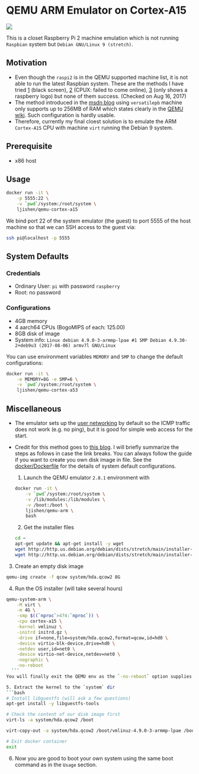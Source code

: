 # QEMU ARM Emulator on Cortex-A15

[![](https://images.microbadger.com/badges/image/ljishen/qemu-cortex-a15.svg)](http://microbadger.com/images/ljishen/qemu-cortex-a15)

This is a closet Raspberry Pi 2 machine emulation which is not running `Raspbian` system but `Debian GNU/Linux 9 (stretch)`.

## Motivation
- Even though the `raspi2` is in the QEMU supported machine list, it is not able to run the latest Raspbian system. These are the methods I have tried [1](https://blogs.msdn.microsoft.com/iliast/2016/11/10/how-to-emulate-raspberry-pi/) (black screen), [2](https://raspberrypi.stackexchange.com/a/71172) (CPUX: failed to come online), [3](http://blog.3mdeb.com/2015/12/30/emulate-rapberry-pi-2-in-qemu/) (only shows a raspberry logo) but none of them success. (Checked on Aug 16, 2017)
- The method introduced in the [msdn blog](https://blogs.msdn.microsoft.com/iliast/2016/11/10/how-to-emulate-raspberry-pi/) using `versatilepb` machine only supports up to 256MB of RAM which states clearly in the [QEMU wiki](https://wiki.qemu.org/Documentation/Platforms/ARM#Guidelines_for_choosing_a_QEMU_machine). Such configuration is hardly usable.
- Therefore, currently my final cloest solution is to emulate the ARM `Cortex-A15` CPU with machine `virt` running the Debian 9 system.

## Prerequisite
- x86 host

## Usage
```bash
docker run -it \
    -p 5555:22 \
    -v `pwd`/system:/root/system \
    ljishen/qemu-cortex-a15
```
We bind port 22 of the system emulator (the guest) to port 5555 of the host machine so that we can SSH access to the guest via:
```bash
ssh pi@localhost -p 5555
```

## System Defaults

### Credentials
- Ordinary User: `pi` with password `raspberry`
- Root: no password

### Configurations
- 4GB memory
- 4 aarch64 CPUs (BogoMIPS of each: 125.00)
- 8GB disk of image
- System info: `Linux debian 4.9.0-3-armmp-lpae #1 SMP Debian 4.9.30-2+deb9u3 (2017-08-06) armv7l GNU/Linux`

You can use environment variables `MEMORY` and `SMP` to change the default configurations:
```bash
docker run -it \
    -e MEMORY=8G -e SMP=6 \
    -v `pwd`/system:/root/system \
    ljishen/qemu-cortex-a53
```

## Miscellaneous
- The emulator sets up the [user networking](https://wiki.qemu.org/Documentation/Networking#User_Networking_.28SLIRP.29) by default so the ICMP traffic does not work (e.g. no ping), but it is good for simple web access for the start.
- Credit for this method goes to [this blog](https://translatedcode.wordpress.com/2016/11/03/installing-debian-on-qemus-32-bit-arm-virt-board/). I will briefly summarize the steps as follows in case the link breaks. You can always follow the guide if you want to create you own disk image in file. See the [docker/Dockerfile](https://github.com/ljishen/qemu-arm/blob/master/qemu-cortex-a15/docker/Dockerfile) for the details of system default configurations.

  1. Launch the QEMU emulator `2.8.1` environment with
  ```bash
  docker run -it \
      -v `pwd`/system:/root/system \
      -v /lib/modules:/lib/modules \
      -v /boot:/boot \
      ljishen/qemu-arm \
      bash
  ```

  2. Get the installer files
  ```bash
  cd ~
  apt-get update && apt-get install -y wget
  wget http://http.us.debian.org/debian/dists/stretch/main/installer-armhf/current/images/netboot/vmlinuz
  wget http://http.us.debian.org/debian/dists/stretch/main/installer-armhf/current/images/netboot/initrd.gz
  ```
<!---
File information of last check on:

vmlinuz	        19-Jul-2017 14:10	3.5M
initrd.gz	19-Jul-2017 14:10	20M
-->

  3. Create an empty disk image
  ```bash
  qemu-img create -f qcow system/hda.qcow2 8G
  ```

  4. Run the OS installer (will take several hours)
  ```bash
  qemu-system-arm \
      -M virt \
      -m 4G \
      -smp $((`nproc`>4?4:`nproc`)) \
      -cpu cortex-a15 \
      -kernel vmlinuz \
      -initrd initrd.gz \
      -drive if=none,file=system/hda.qcow2,format=qcow,id=hd0 \
      -device virtio-blk-device,drive=hd0 \
      -netdev user,id=net0 \
      -device virtio-net-device,netdev=net0 \
      -nographic \
      -no-reboot
    ```
  You will finally exit the QEMU env as the `-no-reboot` option supplies.

  5. Extract the kernel to the `system` dir
  ```bash
  # Install libguestfs (will ask a few questions)
  apt-get install -y libguestfs-tools

  # Check the content of our disk image first
  virt-ls -a system/hda.qcow2 /boot

  virt-copy-out -a system/hda.qcow2 /boot/vmlinuz-4.9.0-3-armmp-lpae /boot/initrd.img-4.9.0-3-armmp-lpae system

  # Exit docker container
  exit
  ```

  6. Now you are good to boot your own system using the same boot command as in the `Usage` section.
